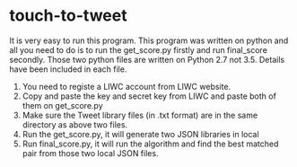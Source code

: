 # touch-to-tweet
It is very easy to run this program. This program was written on python and all you need to do is to run the get_score.py firstly and run final_score secondly.  Those two python files are written on Python 2.7 not 3.5. Details have been included in each file.

1. You need to registe a LIWC account from LIWC website.
2. Copy and paste the key and secret key from LIWC and paste both of them on get_score.py
3. Make sure the Tweet library files (in .txt format) are in the same directory as above two files. 
4. Run the get_score.py, it will generate two JSON libraries in local
5. Run final_score.py, it will run the algorithm and find the best matched pair from those two local JSON files.

